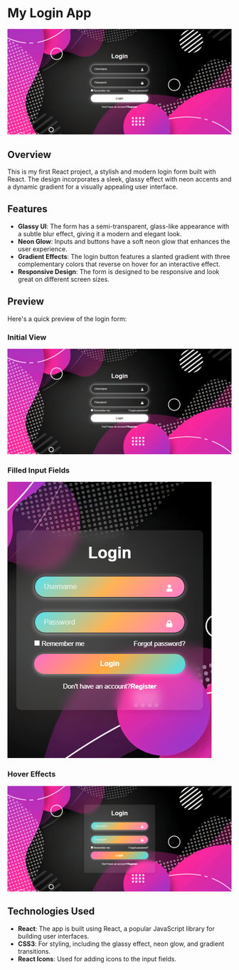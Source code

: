 # My Login App

![My Login App](1.png)

## Overview

This is my first React project, a stylish and modern login form built with React. The design incorporates a sleek, glassy effect with neon accents and a dynamic gradient for a visually appealing user interface.

## Features

- **Glassy UI**: The form has a semi-transparent, glass-like appearance with a subtle blur effect, giving it a modern and elegant look.
- **Neon Glow**: Inputs and buttons have a soft neon glow that enhances the user experience.
- **Gradient Effects**: The login button features a slanted gradient with three complementary colors that reverse on hover for an interactive effect.
- **Responsive Design**: The form is designed to be responsive and look great on different screen sizes.

## Preview

Here's a quick preview of the login form:

### Initial View
![Login Form Preview 1](1.png)

### Filled Input Fields
![Login Form Preview 2](2.png)

### Hover Effects
![Login Form Preview 3](3.png)

## Technologies Used

- **React**: The app is built using React, a popular JavaScript library for building user interfaces.
- **CSS3**: For styling, including the glassy effect, neon glow, and gradient transitions.
- **React Icons**: Used for adding icons to the input fields.





